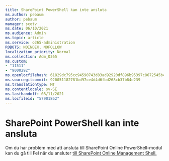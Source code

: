 ```yaml
---
title: SharePoint PowerShell kan inte ansluta
ms.author: pebaum
author: pebaum
manager: scotv
ms.date: 06/10/2021
ms.audience: Admin
ms.topic: article
ms.service: o365-administration
ROBOTS: NOINDEX, NOFOLLOW
localization_priority: Normal
ms.collection: Adm_O365
ms.custom:
- "11511"
- "9000292"
ms.openlocfilehash: 61829dc795cc94590743d83ad92920df896b95397c8672545b4894cd1d098e90
ms.sourcegitcommit: 920051182781bd97ce4d4d6fbd268cb37b84d239
ms.translationtype: MT
ms.contentlocale: sv-SE
ms.lasthandoff: 08/11/2021
ms.locfileid: "57901862"
---
```

# <a name="sharepoint-powershell-unable-to-connect"></a>SharePoint PowerShell kan inte ansluta

Om du har problem med att ansluta till SharePoint Online PowerShell-modul kan du gå till Fel när du ansluter [till SharePoint Online Management Shell.](https://docs.microsoft.com/sharepoint/troubleshoot/administration/errors-connecting-to-management-shell)